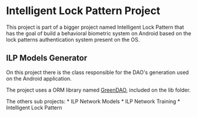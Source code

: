 Intelligent Lock Pattern Project
================================

This project is part of a bigger project named Intelligent Lock Pattern that has the goal of build a behavioral biometric system on Android based on the lock patterns authentication system present on the OS.

ILP Models Generator
--------------------

On this project there is the class responsible for the DAO's generation used on the Android application.

The project uses a ORM library named [GreenDAO](http://greendao-orm.com/), included on the lib folder.


The others sub projects:
	* ILP Network Models
	* ILP Network Training
	* Intelligent Lock Pattern